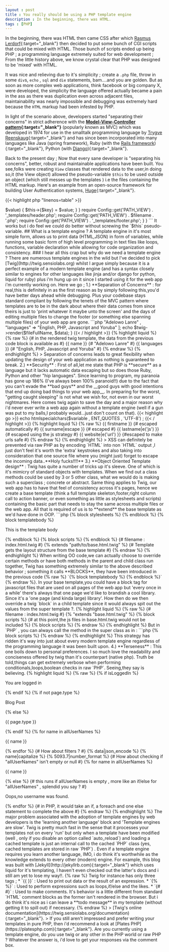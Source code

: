 ```yaml
---
layout : post
title : You really should be using a PHP template engine
description : In the beginning, there was HTML.
tags : [PHP]
---
```


In the beginning, there was HTML then came CSS after which [Rasmus Lerdorf](https://en.m.wikipedia.org/wiki/Rasmus_Lerdorf){:target="_blank"} then decided to put some bunch of
CGI scripts that could be mixed with HTML. Those bunch of scripts ended up being PHP ; a programming language extremely suited for web development ;
From the little history above, we know crystal clear that PHP was designed to be 'mixed' with HTML.

It was nice and relieving due to it's simplicity ; create a `.php` file, throw in some `div`s, `echo` , `sql` and `die` statements, bam....and you are golden.
But as soon as more complex web applications, think facebook or big company X, were developed, the simplicity the language offered actually became a pain in the ass as
there was duplication even across adjacent files, maintainability was nearly impossible and debugging was extremely hard because the `HTML` markup had been infested by PHP.

In light of the scenario above, developers started "separating their concerns" in strict adherence with the
**[Model-View-Controller pattern](https://en.m.wikipedia.com/wiki/Model_view_controller){:target="_blank"}** (popularly known as MVC) which was developed in 1974 for use in the
smalltalk programming language by [Trygve Reenskaug](https://en.m.wikipedia.org/wiki/Trygve_Reenskaug){:target="_blank"} and has since been incorporated into many languages like Java (spring framework),
Ruby (with the [Rails framework](https://rubyonrails.org)){:target="_blank"}, Python (with [Django](http://djangoproject.net)){:target="_blank"}.

Back to the present day ; Now that every sane developer is "separating his concerns", better, robust and maintainable applications have been built.
You see,folks were creating `View` classes that rendered data to the user,in doing so,it (the View object) allowed the pseudo-variable `$this` to be used outside an object
(which still messes up the templates ) i.e the files containing the HTML markup. Here's an example from an open-source framework for building User Authentication systems, [Huge](https://github.com/panique/huge){:target="_blank"}.

{{< highlight php "linenos=table" >}}
<?php

class View
{
    public function render($filename, $data = null)
    {
        if ($data) {
            foreach ($data as $key => $value) {
                $this->{$key} = $value;
            }
        }

        require Config::get('PATH_VIEW') . '_templates/header.php';
        require Config::get('PATH_VIEW') . $filename . '.php';
        require Config::get('PATH_VIEW') . '_templates/footer.php';
    }
}

```

It works but i do feel we could do better without screwing the `$this` pseudo-variable.

## What is a template engine ?

A template engine in it's most simple form, allows us to print data (HTML,JSON) in form of variables, while running some basic form of high level programming in text files
like loops, functions, variable declaration while allowing for code organization and consistency.

### I hear all this crap but why do we need a template engine ?

There are numerous template engines in the wild but I've decided to pick [Twig](http://twig.sensiolabs.org) whilst I argue simply because it is a perfect example of a modern template engine
(and has a syntax closely similar to engines for other languages like jinja and/or django for python, liquid for ruby) plus i'm hung up on it since I
started using it for the web app i'm currently working on. Here we go ;

1.) **Separation of Concerns** : for real,this is definitely in as the first reason as by simply following this,you'd have better days ahead while debugging.
Plus your codebase stays standard compliant by following the tenets of the MVC pattern where templates are to be in the dark about where their data comes from since theirs is just to
'print whatever it maybe unto the screen' and the days of editing multiple files to change the footer (or something else spanning multiple files) of your web app are gone.

```php

<?php

//A simple method that allows twig do it's thing
protected function makeView($templateFileToLoad , array $params)
{

    $loader = new \Twig_Loader_Filesystem($path);
    $twig = new \Twig_Environment($loader);

    $data = [
        "name" => "Adelowo Lanre" ,
        "languages" => "English, PHP, Javascript and Yoruba"
    ];

    echo $twig->render($fileFullName, $data);

}


{{< / highlight >}}

{% highlight liquid %}

{% raw %}
{# in the rendered twig template, the data from the previous code block is available as #}

{{ name }} {# "Adelowo Lanre" #}

{{ languages }} {# "English, PHP, Javascript and Yoruba" #}

{% endraw %}

{% endhighlight %}

> Separation of concerns leads to great flexibility when updating the design of your web application as nothing is guaranteed to break.

2.) **Security** : First of all,let me state that PHP is **secure** as a language but it lacks automatic data escaping but so does those Ruby, Python and other "hip languages".
Since learning to program, my paranoia has gone up 186% (I've always been 100% paranoid!!) due to the fact that you can't evade the **bad guys** and
the __good guys with good intentions that end up doing bad things to your web app__. In preparing for the worst, "getting caught sleeping" is not what we wish for, not
even in our worst nightmares. Here comes twig again to save the day and a major reason why i'd never ever write a web app again without a template engine
(well if a gun was put to my balls,I probably would...just don't count on that).

{{< highlight go >}}
echo htmlspecialchars($variable , ENT_QUOTES , 'UTF-8') ;
{{< / highlight >}}


{% highlight liquid %}

{% raw %}

{{ firstname }} {# escaped automatically #}
{{ surname|escape }} {# escaped #}
{{ lastname|e('js') }} {# escaped using the js strategy #}
{{ website|e('url') }} {#escaped to make urls safe #}

{% endraw %}

{% endhighlight %}



> XSS can definitely be prevented via raw PHP as by encoding `HTML` into non `HTML` output ,I just don't feel it's worth the 'extra' keystrokes and also taking into consideration that one source file where you (might just) forget to escape the incoming data..**Holy fucks!!!!**


3.) **Object Oriented Template design**  : Twig has quite a number of tricks up it's sleeve. One of which is it's mimicry of standard objects with templates.

When we find out a class methods could be used by 3 or 5 other class, what we would do is making such a superclass ; concrete or abstract. Same thing applies to Twig, our web app has to have that feel of consistency across it's pages, hence we create a base template (think a full template skeleton,footer,right column call to action banner, or even something as little as stylesheets and scripts) containing the basic part that needs to stay the same across multiple files or the web app. All that is required of us is to **extend** the base template as we'd have done in OOP.

```php

<?php

class superClass
{

    protected function isLoggedIn()
    {
        if (isset($_SESSION['logged'])) {
            echo "The user is currently logged in";
        } else {
            throw new Exception("You are not logged in.");
        }
    }
}

class childClass extends superClass
{

    protected function getUserData()
    {
        //blocks of code
    }

	//the isLoggedIn() method can be used by other
    // codes when a new instance of this class is created
}



```

{% highlight liquid %}
{% raw %}

{# filename : base.twig.html #}

    <!doctype html>
    <html lang="en">
    <head>
        <meta charset="UTF-8"/>
        <meta name="author" content="Adelowo Lanre"/>
        <meta name="description" content="{% block description %}{% endblock %}"/>
        <title> {% block title %}{% endblock %} </title>

        {% block stylesheets %}
            <link rel="stylesheet" href="public/css/style.css">
        {% endblock %}
    </head>

    <body>
        {% block templatebody %}
            <p> This is the template body </p>
        {% endblock %}

        {% block scripts %}
            <script src="public/js/jquery.js"></script>
            <script src="public/js/site.js"></script>
        {% endblock %}

    </body>

    </html>

{# filename : index.html.twig #}

{% extends "path/to/base.html.twig" %}

{# Template gets the layout structure from the base template #}

{% endraw %}
{% endhighlight %}


When writing OO code,we can actually choose to override certain methods or have both methods in the parent and child class run together, Twig has something extremely similar to the above described behavior ; something it calls **BLOCKS**, they have been introduced in the previous code {% raw %} `{% block templatebody %} {% endblock %}` {% endraw %}.
In your base template,you could have a block tag for javascript files that are used on all pages of the web app but 'every once in a while' there's always that one page we'd like to brandish a cool library. Since it's a 'one page (and kinda large) library'. How then do we then override a twig `block` in a child template since it would always spit out the values from the super template ?.

{% highlight liquid %}
{% raw %}

    {# filename : index.html.twig #}

    {% "extends "base.html.twig" %}

    {% block scripts %}
        <script src="public/js/some.js"></script>
        {# at this point,the js files in base.html.twig would not be included %}
    {% block scripts %}

{% endraw %}
{% endhighlight %}

But in `PHP` , you can always call the method in the super class as in :

```php

<?php

    public function isLoggedIn()
    {
        echo "logged in";
        parent::loggedIn();
    }

```

That can also be done in twig as shown below :

{% highlight liquid %}
{% raw %}

    {# filename : index.html.twig #}

        {% extends "base.html.twig" %}

        {% block scripts %}
            {{ parent() }}
            {# the js files in base.html.twig would be included now %}
            <script src="public/js/some.js"></script>
        {% block scripts %}

{% endraw %}
{% endhighlight %}

This strategy has ridden it's way into just about every modern template engine regardless of the programming language it was been built upon.


4.) **Terseness** : This one boils down to personal preferences. I so much love the readability and conciseness offered by twig than it's counterpart (native php). Truth be told,things can get extremely verbose when performing conditionals,loops,boolean checks in raw `PHP`. Seeing,they say is believing.

{% highlight liquid %}

{% raw %}

    {% if isLoggedIn %}
        <p>You are logged in</p>
    {% endif %}

    {% if not page.type %}
        <p> Blog Post </p>

        {% else %}

        <p> {{ page.type }} </p>
    {% endif %}

    {% for name in allUserNames %}
        <p>{{ name }} </p>
    {% endfor %}

    {# How about filters ?  #}

    {% data|json_encode %}

    {% name|capitalize %}

    {% 5093.7|number_format %}

    {# How about checking if "allUserNames" isn't empty or null #}

    {% for name in allUserNames %}
        <p>{{ name }} </p>

        {% else %}
        {# this runs if allUserNames is empty , more like an if/else for "allUserNames" , splendid you say ? #}

        <p> Oops,no username was found.</p>
    {% endfor %}

    {# in PHP, it would take an if, a foreach and one else statement to complete the above #}

 {% endraw %}
 {% endhighlight %}

The major problem associated with the adoption of template engines by web developers is the 'learning another language' block and 'Template engines are slow'. Twig is pretty much fast in the sense that it processes your templates not on every 'run' but only when a template have been modified (well , only if you disable an option called `auto_reload`) and loading a cached template is just an internal call to the cached `PHP` class (yes, cached templates are stored in raw `PHP`) .

Even if a template engine requires you learn another language, IMO, i do think it's worthwhile as the knowledge extends to every other (modern) engine. For example, this blog was built with [Jekyll](http://jekyllrb.com){:target="_blank"} which uses liquid for it's templating, I haven't even checked out the latter's docs and i still am yet to lose my way!!.

 {% raw %}

 Twig for instance has only three tags ;

 * `{{ }}` : Used to print out data or the result of an expression.
 * `{% %}` : Used to perform expressions such as loops,if/else and the likes.
 * `{# #}` : Used to make comments. It's behavior is a little different from standard `HTML` comment blocks as the former isn't rendered in the browser. But i do think it's nice as i can leave a **todo message** in my template (without getting it to spill out) if necessary.

{% endraw %}

> [Twig's online documentation](https://twig.sensiolabs.org/documentation){:target="_blank"}.

> If you still aren't impressed and prefer writing your templates in pure PHP, then i'd recommend a look at [Plates PHP](https://platesphp.com){:target="_blank"}.

Are you currently using a template engine, do you use twig or any other in the PHP world or raw PHP ? Whatever the answer is, i'd love to get your responses via the comment box.


